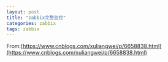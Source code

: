 ```yaml
---
layout: post
title: "zabbix完整监控"
categories: zabbix
tags: zabbix
---
```

























From:[https://www.cnblogs.com/xuliangwei/p/6658838.html](https://www.cnblogs.com/xuliangwei/p/6658838.html)
